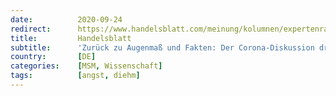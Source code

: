 ```yaml
---
date:          2020-09-24
redirect:      https://www.handelsblatt.com/meinung/kolumnen/expertenrat/diehm/expertenrat-prof-dr-curt-diehm-zurueck-zu-augenmass-und-fakten-der-corona-diskussion-droht-eine-gefaehrliche-schieflage/26214860.html
title:         Handelsblatt
subtitle:      'Zurück zu Augenmaß und Fakten: Der Corona-Diskussion droht eine gefährliche Schieflage'
country:       [DE]
categories:    [MSM, Wissenschaft]
tags:          [angst, diehm]
---
```

